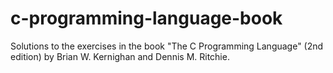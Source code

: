 # c-programming-language-book
Solutions to the exercises in the book "The C Programming Language" (2nd edition) by Brian W. Kernighan and Dennis M. Ritchie.
